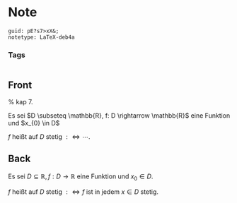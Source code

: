 # Note
```
guid: pE?s7>xX&;
notetype: LaTeX-deb4a
```

### Tags
```
```

## Front
% kap 7.<div>
</div><div>Es sei $D \subseteq \mathbb{R}, f: D \rightarrow \mathbb{R}$ eine Funktion und $x_{0} \in D$

$f$ heißt auf $D$ stetig $: \Longleftrightarrow \cdots$.</div>

## Back
Es sei $D \subseteq \mathbb{R}, f: D \rightarrow \mathbb{R}$ eine Funktion und $x_{0} \in D$.

$f$ heißt auf $D$ stetig $: \Longleftrightarrow f$ ist in jedem $x \in D$ stetig.
